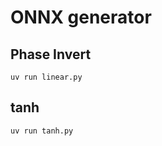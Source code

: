# ONNX generator

## Phase Invert

```shell
uv run linear.py
```

## tanh

```shell
uv run tanh.py
```
